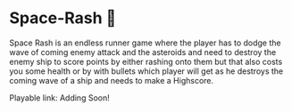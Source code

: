 # Space-Rash 🚀

Space Rash is an endless runner game where the player has to dodge the wave of coming enemy attack and the asteroids and need to destroy the enemy ship to score points by either rashing onto them but that also costs you some health or by with bullets which player will get as he destroys the coming wave of a ship and needs to make a Highscore.

Playable link: Adding Soon!

